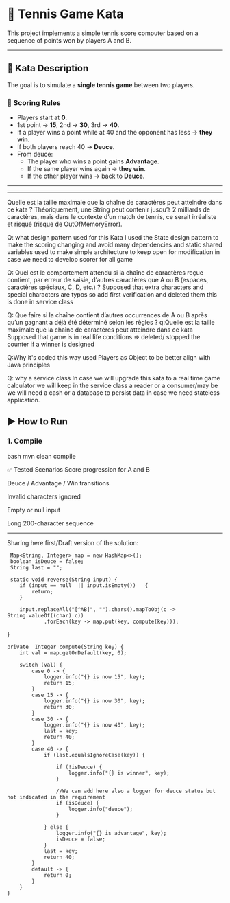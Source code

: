 # 🎾 Tennis Game Kata

This project implements a simple tennis score computer based on a sequence of points won by players A and B.

---

## 📝 Kata Description

The goal is to simulate a **single tennis game** between two players.

### 🧮 Scoring Rules

- Players start at **0**.
- 1st point → **15**, 2nd → **30**, 3rd → **40**.
- If a player wins a point while at 40 and the opponent has less → **they win**.
- If both players reach 40 → **Deuce**.
- From deuce:
    - The player who wins a point gains **Advantage**.
    - If the same player wins again → **they win**.
    - If the other player wins → back to **Deuce**.

---
---


Quelle est la taille maximale que la chaîne de caractères peut atteindre dans ce kata ? Théoriquement, une String peut contenir jusqu’à 2 milliards de caractères, mais dans le contexte d’un match de tennis, ce serait irréaliste et risqué (risque de OutOfMemoryError).


Q: what design pattern used for this Kata
I used the State design pattern to make the scoring changing and avoid many dependencies and static shared variables
used to make simple architecture to keep open for modification in case we need to develop scorer for all game

Q: Quel est le comportement attendu si la chaîne de caractères reçue contient, par erreur de saisie, d’autres caractères que A ou B (espaces, caractères spéciaux, C, D, etc.) ?
Supposed that extra characters and special characters are typos so add first verification and deleted them
this is done in service class

Q: Que faire si la chaîne contient d’autres occurrences de A ou B après qu’un gagnant a déjà été déterminé selon les règles ?
q:Quelle est la taille maximale que la chaîne de caractères peut atteindre dans ce kata
Supposed that game is in real life conditions => deleted/ stopped the counter if a winner is designed

Q:Why it's coded this way
used Players as Object to be better align with Java principles

Q: why a service class 
In case we will upgrade this kata to a real time game calculator we will keep in the service class a reader
or a consumer/may be we will need a cash or a database to persist data in case we need stateless application.

## ▶️ How to Run

### 1. Compile

bash
mvn clean compile

✅ Tested Scenarios
Score progression for A and B

Deuce / Advantage / Win transitions

Invalid characters ignored

Empty or null input

Long 200-character sequence

---


Sharing here first/Draft version of the  solution:

     Map<String, Integer> map = new HashMap<>();
     boolean isDeuce = false;
     String last = "";

     static void reverse(String input) {
        if (input == null  || input.isEmpty())   {
            return;
        }

        input.replaceAll("[^AB]", "").chars().mapToObj(c -> String.valueOf((char) c))
                .forEach(key -> map.put(key, compute(key)));
 }

    private  Integer compute(String key) {
        int val = map.getOrDefault(key, 0);

        switch (val) {
            case 0 -> {
                logger.info("{} is now 15", key);
                return 15;
            }
            case 15 -> {
                logger.info("{} is now 30", key);
                return 30;
            }
            case 30 -> {
                logger.info("{} is now 40", key);
                last = key;
                return 40;
            }
            case 40 -> {
                if (last.equalsIgnoreCase(key)) {

                    if (!isDeuce) {
                        logger.info("{} is winner", key);
                    }

                    //We can add here also a logger for deuce status but not indicated in the requirement
                    if (isDeuce) {
                        logger.info("deuce");
                    }

                } else {
                    logger.info("{} is advantage", key);
                    isDeuce = false;
                }
                last = key;
                return 40;
            }
            default -> {
                return 0;
            }
        }
    }